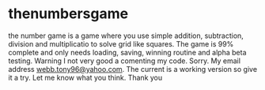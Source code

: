 # thenumbersgame
the number game is a game where you use simple addition, subtraction, division and multiplicatio to solve grid like squares. The game is 99% complete and only needs loading, saving, winning routine and alpha beta testing. Warning I not very good a comenting my code. Sorry. My email address webb.tony96@yahoo.com. The current is a working version so give it a try. Let me know what you think. Thank you
